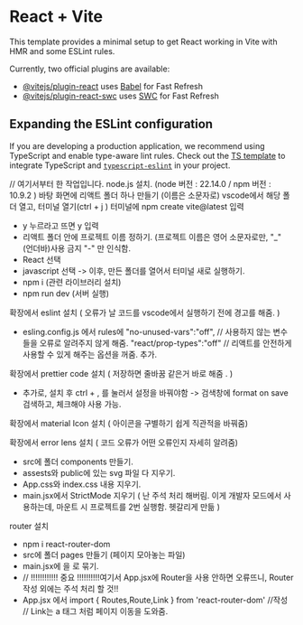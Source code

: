# React + Vite

This template provides a minimal setup to get React working in Vite with HMR and some ESLint rules.

Currently, two official plugins are available:

- [@vitejs/plugin-react](https://github.com/vitejs/vite-plugin-react/blob/main/packages/plugin-react/README.md) uses [Babel](https://babeljs.io/) for Fast Refresh
- [@vitejs/plugin-react-swc](https://github.com/vitejs/vite-plugin-react-swc) uses [SWC](https://swc.rs/) for Fast Refresh

## Expanding the ESLint configuration

If you are developing a production application, we recommend using TypeScript and enable type-aware lint rules. Check out the [TS template](https://github.com/vitejs/vite/tree/main/packages/create-vite/template-react-ts) to integrate TypeScript and [`typescript-eslint`](https://typescript-eslint.io) in your project.


// 여기서부터 한 작업입니다.
node.js 설치. (node 버전 : 22.14.0 / npm 버전 : 10.9.2 )
바탕 화면에 리액트 폴더 하나 만들기 (이름은 소문자로) vscode에서 해당 폴더 열고, 터미널 열기(ctrl + j )
터미널에 npm create vite@latest 입력

- y 누르라고 뜨면 y 입력
- 리액트 폴더 안에 프로젝트 이름 정하기. (프로젝트 이름은 영어 소문자로만, "\_" (언더바)사용 금지 "-" 만 인식함.
- React 선택
- javascript 선택
  -> 이후, 만든 폴더를 열어서 터미널 새로 실행하기.
- npm i (관련 라이브러리 설치)
- npm run dev (서버 실행)

확장에서 eslint 설치 ( 오류가 날 코드를 vscode에서 실행하기 전에 경고를 해줌. )

- esling.config.js 에서
  rules에 "no-unused-vars":"off", // 사용하지 않는 변수들을 오류로 알려주지 않게 해줌.
  "react/prop-types":"off" // 리액트를 안전하게 사용할 수 있게 해주는 옵션을 꺼줌.
  추가.

확장에서 prettier code 설치 ( 저장하면 줄바꿈 같은거 바로 해줌 . )

- 추가로, 설치 후 ctrl + , 를 눌러서 설정을 바꿔야함
  -> 검색창에 format on save 검색하고, 체크해야 사용 가능.

확장에서 material Icon 설치 ( 아이콘을 구별하기 쉽게 직관적을 바꿔줌)

확장에서 error lens 설치 ( 코드 오류가 어떤 오류인지 자세히 알려줌)

- src에 폴더 components 만들기.
- assests와 public에 있는 svg 파일 다 지우기.
- App.css와 index.css 내용 지우기.
- main.jsx에서 StrictMode 지우기 ( 난 주석 처리 해버림. 이게 개발자 모드에서 사용하는데, 마운트 시 프로젝트를 2번 실행함. 헷갈리게 만듦 )

router 설치

- npm i react-router-dom
- src에 폴더 pages 만들기 (페이지 모아놓는 파일)
- main.jsx에 <App/>을 <BrowserRouter>로 묶기.
- // !!!!!!!!!!!! 중요 !!!!!!!!!!여기서 App.jsx에 Router을 사용 안하면 오류뜨니, Router 작성 외에는 주석 처리 할 것!!
- App.jsx 에서 import { Routes,Route,Link } from 'react-router-dom' //작성
  // Link는 a 태그 처럼 페이지 이동을 도와줌.
